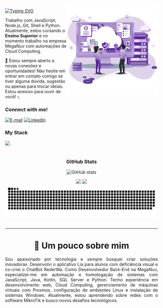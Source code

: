 <img align="right" alt="" height="300px" src="./cloud.png">

[![Typing SVG](https://readme-typing-svg.demolab.com?font=Fira+Code&weight=600&size=25&pause=1000&color=BB00B4&random=false&width=435&height=40&lines=Ol%C3%A1%2C+eu+me+chamo+Isac+Gondim!+%F0%9F%91%BE%F0%9F%93%9A%F0%9F%92%99)](https://git.io/typing-svg)

<p align="left"> Trabalho com JavaScript, Node.js, Git, Shell e Python. <br> Atualmente, estou cursando o <strong>Ensino Superior</strong> e no momento trabalho na empresa MegaNuv com automações de Cloud Computing. </p>
<p align="left">💌 Estou sempre aberto a novas conexões e oportunidades! Não hesite em entrar em contato comigo se tiver alguma dúvida, sugestão ou apenas para trocar ideias. Estou ansioso para ouvir de você! ⤵️</p>

<h3 align="left">Connect with me!</h3>

[![E-mail](https://img.shields.io/badge/-Email-000?style=for-the-badge&logo=microsoft-outlook&logoColor=FF00F6&color:FFF)](mailto:isacnilson4@gmail.com)
[![LinkedIn](https://img.shields.io/badge/-LinkedIn-000?style=for-the-badge&logo=linkedin&logoColor=FF00F6&color:FFF)](https://www.linkedin.com/in/isac-gondim-07a836227/)

<h3 align="left">My Stack</h3>

<div align="left">
 <img src="https://skillicons.dev/icons?i=react,nextjs,bash,java,ts,js,debian,py" /> 
</div>


<div align="center"><br>
<h3>GitHub Stats</h3>

![GitHub stats](https://github-readme-streak-stats.herokuapp.com/?user=GomdimApps&theme=dark&hide_border=false)
<br>

<div style={{display: "flex"}}>
 <img height="180em" src="https://github-readme-stats.vercel.app/api/top-langs/?username=GomdimApps&layout=compact&theme=dark" />
 
 <img height="180em" src="https://github-readme-stats.vercel.app/api?username=GomdimApps&show_icons=true&theme=dark" />
</div>
</div>
</div>



<picture>
  <source media="(prefers-color-scheme: dark)" srcset="https://raw.githubusercontent.com/GomdimApps/GomdimApps/output/github-contribution-grid-snake-dark.svg">
  <source media="(prefers-color-scheme: light)" srcset="https://raw.githubusercontent.com/GomdimApps/GomdimApps/output/github-contribution-grid-snake.svg">
  <img alt="github contribution grid snake animation" src="https://raw.githubusercontent.com/GomdimApps/GomdimApps/output/github-contribution-grid-snake.svg">
</picture>
<br><br>

---

<div align="center">
  <h1><b>📍 Um pouco sobre mim</b></h3>
</div>

<p style="text-align: justify;">
Sou apaixonado por tecnologia e sempre busquei criar soluções inovadoras. Desenvolvi o aplicativo Lia para alunos com deficiência visual e co-criei o ChatBot RederWa. Como Desenvolvedor Back-End na MegaNuv, especializei-me em automação e homologação de sistemas com JavaScript, Java, Kotlin, SQL Server e Python. Tenho experiência em desenvolvimento web, Cloud Computing, gerenciamento de máquinas virtuais com Proxmox, configuração de ambientes Linux e instalação de sistemas Windows. Atualmente, estou aprendendo sobre redes com o software MikroTik e busco novos desafios tecnológicos.
</p>

